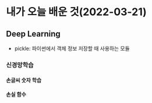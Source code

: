 # 내가 오늘 배운 것(2022-03-21)

## Deep Learning

- pickle: 파이썬에서 객체 정보 저장할 때 사용하는 모듈

### 신경망학습

#### 손글씨 숫자 학습

#### 손실 함수

